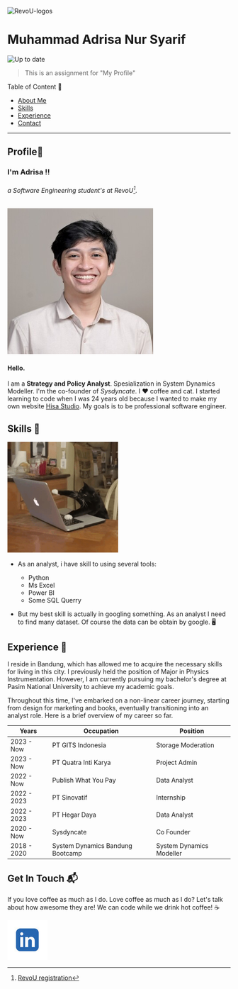 <!-- RevoU Logos -->
![RevoU-logos](https://pkk.uma.ac.id/wp-content/uploads/2023/06/revo.png "RevoU Logos")
<!-- { width="20%" style="display: block; margin: 0 auto; max-height: 300px;"} -->

<!-- Header md file -->

# Muhammad Adrisa Nur Syarif
![Up to date](https://github.com/ikatyang/emoji-cheat-sheet/workflows/Up%20to%20Date/badge.svg)

<!-- Purpose -->
> This is an assignment for "My Profile"

<!-- Navigation -->
Table of Content :memo:
-  [About Me](#Profile "About Me")
-  [Skills](#Skills "My Skills")
-  [Experience](#Experience "My Experience")
-  [Contact](#Get-In-Touch "My Contact")

---

<!-- Content 1: About Me -->

## Profile:triangular_flag_on_post:
### I'm Adrisa 	:bangbang:

###### a Software Engineering student's at RevoU[^1].

<!-- Footnote RevoU site -->
[^1]: [RevoU registration](https://revou.co/software-engineering?&eid=1697019632813&targeting=1&cat=D&x6=K)

<!-- Profile image -->
![Photos](./assets/profile-img.jpg "Muhammad Adrisa Nur Syarif")
<!-- { width="50%" style="display: block; margin: 0 auto; max-height: 300px; object-fit: cover; object-position: center; border-radius: 10px;"} -->

#### Hello. 
<!-- {style="text-align: center;"} -->

<!-- About me -->
I am a **Strategy and Policy Analyst**. Spesialization in System Dynamics Modeller. I'm the co-founder of *Sysdyncate*. I :heart: coffee and cat. I started learning to code when I was 24 years old because I wanted to make my own website [Hisa Studio](https://www.hisastudio.com/ "Hisa Studio Site"). My goals is to be professional software engineer.


<!-- My Skills -->

## Skills :briefcase:
![Cat-Typing](./assets/cat-typing.gif "Cat Typing")
- As an analyst, i have skill to using several tools:
  - Python
  - Ms Excel
  - Power BI
  - Some SQL Querry

- But my best skill is actually in googling something. As an analyst I need to find many dataset. Of course the data can be obtain by google. :desktop_computer:

## Experience :rocket:

I reside in Bandung, which has allowed me to acquire the necessary skills for living in this city. I previously held the position of Major in Physics Instrumentation. However, I am currently pursuing my bachelor's degree at Pasim National University to achieve my academic goals.

Throughout this time, I've embarked on a non-linear career journey, starting from design for marketing and books, eventually transitioning into an analyst role. Here is a brief overview of my career so far.

|Years|Occupation|Position| 
|-----------|--------|-------|
|2023 - Now | PT GITS Indonesia | Storage Moderation |
|2023 - Now | PT Quatra Inti Karya | Project Admin |
|2022 - Now | Publish What You Pay | Data Analyst |
|2022 - 2023 | PT Sinovatif | Internship |
|2022 - 2023 | PT Hegar Daya | Data Analyst |
|2020 - Now | Sysdyncate | Co Founder |
|2018 - 2020 | System Dynamics Bandung Bootcamp | System Dynamics Modeller |

## Get In Touch :mailbox_with_mail:
If you love coffee as much as I do. 
Love coffee as much as I do? Let's talk about how awesome they are! We can code while we drink hot coffee! :coffee:

[![linked-in](./assets/linkedin-logo.jpg)](https://www.linkedin.com/in/adrisa-syarif/)
